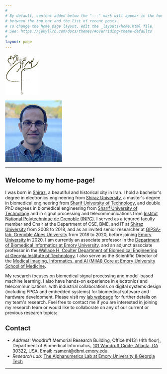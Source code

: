 ```yaml
---
#
# By default, content added below the "---" mark will appear in the home page
# between the top bar and the list of recent posts.
# To change the home page layout, edit the _layouts/home.html file.
# See: https://jekyllrb.com/docs/themes/#overriding-theme-defaults
#
layout: page
---
```

![](./assets/images/bismillah.jpg)

![Reza Sameni](./assets/images/reza-sameni.png)

---
## Welcome to my home-page!

I was born in [Shiraz](https://en.wikipedia.org/wiki/Shiraz), a beautiful and historical city in Iran. I hold a bachelor's degree in electronics engineering from [Shiraz University](https://shirazu.ac.ir/), a master's degree in biomedical engineering from [Sharif University of Technology](http://www.en.sharif.edu/), and double PhD degrees in biomedical engineering from [Sharif University of Technology](http://www.en.sharif.edu/) and in signal processing and telecommunications from [Institut National Polytechnique de Grenoble (INPG)](https://www.grenoble-inp.fr/). I served as a tenured faculty member and Chair at the Department of CSE, BME, and IT at [Shiraz University](https://shirazu.ac.ir/) from 2008 to 2018, and as an invited senior researcher at [GIPSA-lab, Grenoble Alpes University](https://www.gipsa-lab.grenoble-inp.fr/en) from 2018 to 2020, before joining [Emory University](https://www.emory.edu/) in 2020. I am currently an associate professor in the [Department of Biomedical Informatics at Emory University](https://med.emory.edu/departments/biomedical-informatics/index.html), and an adjunct associate professor in the [Wallace H. Coulter Department of Biomedical Engineering at Georgia Institute of Technology](https://bme.gatech.edu/bme/). I also serve as the Scientific Director of the [Medical Imaging, Informatics, and AI (MIIAI) Core at Emory University School of Medicine](https://www.cores.emory.edu/miiai/).

My research focuses on biomedical signal processing and model-based machine learning. I also have hands-on experience in electronics and telecommunications, with industrial collaborations on digital systems design (including FPGA and embedded systems) for biomedical software and hardware development. Please visit my [lab webpage](https://sameni.org) for further details on my team's research. Feel free to contact me if you are interested in joining my research team or would like to collaborate on any of our current or previous research topics:


## Contact

- *Address:* Woodruff Memorial Research Building, Office #4131 (4th floor), Department of Biomedical Informatics, [101 Woodruff Circle, Atlanta, GA 30322, USA](https://maps.app.goo.gl/a5XeJsTQw8nHHbmz7). Email: [rsameni@dbmi.emory.edu](mailto:rsameni@dbmi.emory.edu).
- *Research Lab:* [The Alphanumerics Lab at Emory University & Georgia Tech](https://sameni.org)

---